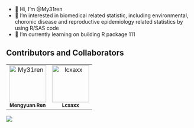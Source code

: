 - 👋 Hi, I’m @My31ren
- 👀 I’m interested in biomedical related statistic, including environmental, choronic disease and reproductive epidemiology related statistics by using R/SAS code
- 🌱 I’m currently learning on building R package 111


<!---
My31ren/My31ren is just my private repository for storing my learning note on R/SAS code for now 
--->

## Contributors and Collaborators

<!-- readme: collaborators,contributors -start -->
<table>
<tr>
    <td align="center">
        <a href="https://github.com/My31ren">
            <img src="https://avatars.githubusercontent.com/u/45057345?v=4" width="100;" alt="My31ren"/>
            <br />
            <sub><b>Mengyuan Ren</b></sub>
        </a>
    </td>
    <td align="center">
        <a href="https://github.com/lcxaxx">
            <img src="https://avatars.githubusercontent.com/u/108651830?v=4" width="100;" alt="lcxaxx"/>
            <br />
            <sub><b>Lcxaxx</b></sub>
        </a>
    </td></tr>
</table>
<!-- readme: collaborators,contributors -end -->

![](https://github-readme-stats.vercel.app/api?username=My31ren&show_icons=true&theme=radical)


<!--START_SECTION:waka-->
<!--END_SECTION:waka-->
